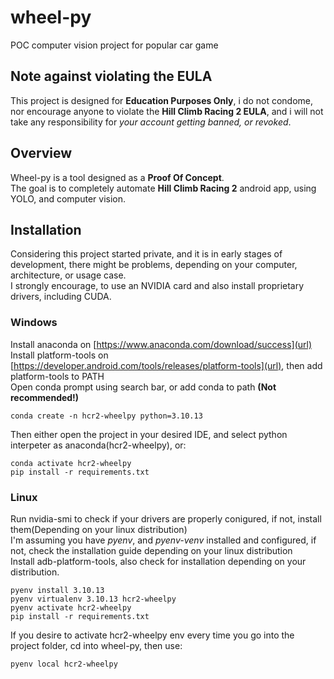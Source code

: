 # wheel-py
POC computer vision project for popular car game

## Note against violating the EULA
This project is designed for **Education Purposes Only**, i do not condome, nor encourage anyone to violate the **Hill Climb Racing 2 EULA**, and i will not take any responsibility for *your account getting banned, or revoked*.

## Overview
Wheel-py is a tool designed as a **Proof Of Concept**.  
The goal is to completely automate **Hill Climb Racing 2** android app, using YOLO, and computer vision.  

## Installation
Considering this project started private, and it is in early stages of development, there might be problems, depending on your computer, architecture, or usage case.  
I strongly encourage, to use an NVIDIA card and also install proprietary drivers, including CUDA.  

### Windows
Install anaconda on [https://www.anaconda.com/download/success](url)  
Install platform-tools on [https://developer.android.com/tools/releases/platform-tools](url), then add platform-tools to PATH  
Open conda prompt using search bar, or add conda to path **(Not recommended!)**  
```
conda create -n hcr2-wheelpy python=3.10.13
```
Then either open the project in your desired IDE, and select python interpeter as anaconda(hcr2-wheelpy), or:  
```
conda activate hcr2-wheelpy
pip install -r requirements.txt
```

### Linux
Run nvidia-smi to check if your drivers are properly conigured, if not, install them(Depending on your linux distribution)  
I'm assuming you have *pyenv*, and *pyenv-venv* installed and configured, if not, check the installation guide depending on your linux distribution  
Install adb-platform-tools, also check for installation depending on your distribution.  
```
pyenv install 3.10.13
pyenv virtualenv 3.10.13 hcr2-wheelpy
pyenv activate hcr2-wheelpy
pip install -r requirements.txt
```
If you desire to activate hcr2-wheelpy env every time you go into the project folder, cd into wheel-py, then use:
```
pyenv local hcr2-wheelpy
```
